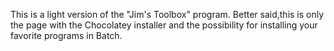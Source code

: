 This is a light version of the "Jim's Toolbox" program. Better said,this is only the page with the Chocolatey installer and the possibility for installing your favorite programs in Batch.
